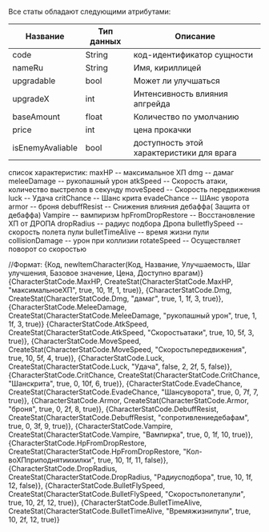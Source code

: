 Все статы обладают следующими атрибутами:

| Название         | Тип данных | Описание              |
| ---------------- | ---------- | --------------------------------------------- |
| code | String     | код-идентификатор сущности        |
| nameRu           | String     | Имя, кириллицей       |
| upgradable       | bool       | Может ли улучшаться   |
| upgradeX         | int        | Интенсивность влияния апгрейда    |
| baseAmount       | float      | Количество по умолчанию           |
| price            | int        | цена прокачки         |
| isEnemyAvaliable | bool       | доступность этой характеристики для врага<br> |

список характеристик:
maxHP -- максимальное ХП 
dmg -- дамаг
meleeDamage -- рукопашный урон
atkSpeed -- Скорость атаки, количество выстрелов в секунду
moveSpeed -- Скорость передвижения
luck -- Удача
critChance -- Шанс крита
evadeChance -- ШАнс уворота
armor -- броня
debuffResist -- Снижения влияния дебаффа( Защита от дебаффа)
Vampire -- вампиризм
hpFromDropRestore -- Восстановление ХП от ДРОПА
dropRadius -- радиус подбора Дропа
bulletflySpeed -- скорость полета пули
bulletTimeAlive -- время жизни пули
collisionDamage -- урон при коллизии
rotateSpeed -- Осуществляет поворот со скоростью 

//Формат:
{Код, newItemCharacter(Код, Название, Улучшаемость, Шаг улучшения, Базовое значение, Цена, Доступно врагам)}
{CharacterStatCode.MaxHP, CreateStat(CharacterStatCode.MaxHP, "максимальноеХП", true, 10, 1f, 1, true)}, 
{CharacterStatCode.Dmg, CreateStat(CharacterStatCode.Dmg, "дамаг", true, 1, 1f, 3, true)}, 
{CharacterStatCode.MeleeDamage, CreateStat(CharacterStatCode.MeleeDamage, "рукопашный урон", true, 1, 1f, 3, true)}
{CharacterStatCode.AtkSpeed, CreateStat(CharacterStatCode.AtkSpeed, "Скоростьатаки", true, 10, 5f, 3, true)}, 
{CharacterStatCode.MoveSpeed, CreateStat(CharacterStatCode.MoveSpeed, "Скоростьпередвижения", true, 10, 5f, 4, true)}, 
{CharacterStatCode.Luck, CreateStat(CharacterStatCode.Luck, "Удача", false, 2, 2f, 5, false)}, 
{CharacterStatCode.CritChance, CreateStat(CharacterStatCode.CritChance, "Шанскрита", true, 0, 10f, 6, true)}, 
{CharacterStatCode.EvadeChance, CreateStat(CharacterStatCode.EvadeChance, "Шансуворота", true, 0, 7f, 7, true)}, 
{CharacterStatCode.Armor, CreateStat(CharacterStatCode.Armor, "броня", true, 0, 2f, 8, true)}, 
{CharacterStatCode.DebuffResist, CreateStat(CharacterStatCode.DebuffResist, "сопротивлениедебафам", true, 0, 3f, 9, true)}, 
{CharacterStatCode.Vampire, CreateStat(CharacterStatCode.Vampire, "Вампирка", true, 0, 1f, 10, true)}, 
{CharacterStatCode.HpFromDropRestore, CreateStat(CharacterStatCode.HpFromDropRestore, "Кол-воХПприподнятиихилки", true, 10, 1f, 11, false)}, 
{CharacterStatCode.DropRadius, CreateStat(CharacterStatCode.DropRadius, "Радиусподбора", true, 10, 1f, 12, false)}, 
{CharacterStatCode.BulletFlySpeed, CreateStat(CharacterStatCode.BulletFlySpeed, "Скоростьполетапули", true, 10, 2f, 12, true)}, 
{CharacterStatCode.BulletTimeAlive, CreateStat(CharacterStatCode.BulletTimeAlive, "Времяжизнипули", true, 10, 2f, 12, true)}